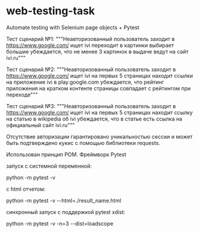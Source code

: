 # web-testing-task
Automate testing with Selenium page objects + Pytest

Тест сценарий №1:
"""Неавторизованный пользователь
            заходит в https://www.google.com/
            ищет ivi
            переходит в картинки
            выбирает большие
            убеждается, что не менее 3 картинок в выдаче ведут на сайт ivi.ru"""
            
Тест сценарий №2:
"""Неавторизованный пользователь
            заходит в https://www.google.com/
            ищет ivi
            на первых 5 страницах находит ссылки на приложение ivi в play.google.com
            убеждается, что рейтинг приложения на кратком контенте страницы совпадает с рейтингом при переходе"""

Тест сценарий №3:
"""Неавторизованный пользователь
            заходит в https://www.google.com/
            ищет ivi
            на первых 5 страницах находит ссылку на статью в wikipedia об ivi
            убеждается, что в статье есть ссылка на официальный сайт ivi.ru"""
            
Отсутствие авторизации гарантировано уникальностью сессии и может быть подтверждено кукис с помощью библиотеки requests.
            
Использован принцип POM.
Фреймворк Pytest

запуск с системной переменной:

python -m pytest -v

с html отчетом:

python -m pytest -v --html=./result_name.html

синхронный запуск с поддержкой pytest xdist:

python -m pytest -v -n=3 --dist=loadscope

